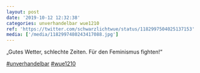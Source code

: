 ```yaml
---
layout: post
date: '2019-10-12 12:32:38'
categories: unverhandelbar wue1210
ref: 'https://twitter.com/schwarzlichtwue/status/1182997504025137153'
media: ['/media/1182997480243417088.jpg']
---
```

„Gutes Wetter, schlechte Zeiten. Für den Feminismus fighten!“

[#unverhandelbar](/t/unverhandelbar) [#wue1210](/t/wue1210) 